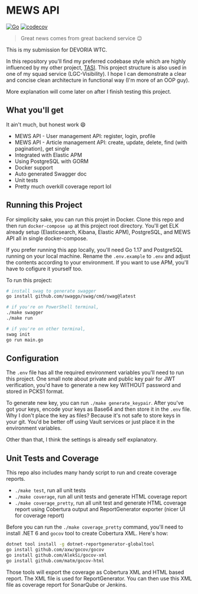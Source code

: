 # MEWS API

[![Go](https://github.com/fahminlb33/devoria1-wtc-backend/actions/workflows/go.yml/badge.svg)](https://github.com/fahminlb33/devoria1-wtc-backend/actions/workflows/go.yml)
[![codecov](https://codecov.io/gh/fahminlb33/devoria1-wtc-backend/branch/master/graph/badge.svg?token=hRNbJKqQgM)](https://codecov.io/gh/fahminlb33/devoria1-wtc-backend)

> Great news comes from great backend service :wink:

This is my submission for DEVORIA WTC.

In this repository you'll find my preferred codebase style which are highly influenced by my other project, [TASI](https://github.com/fahminlb33/tasi-backend). This project structure is also used in one of my squad service (LGC-Visibility). I hope I can demonstrate a clear and concise clean architecture in functional way (I'm more of an OOP guy).

More explanation will come later on after I finish testing this project.

## What you'll get

It ain't much, but honest work :smile:

- MEWS API - User management API: register, login, profile
- MEWS API - Article management API: create, update, delete, find (with pagination), get single
- Integrated with Elastic APM
- Using PostgreSQL with GORM
- Docker support
- Auto generated Swagger doc
- Unit tests
- Pretty much overkill coverage report lol

## Running this Project

For simplicity sake, you can run this projet in Docker. Clone this repo and then run `docker-compose up` at this project root directory. You'll get ELK already setup (Elasticsearch, Kibana, Elastic APM), PostgreSQL, and MEWS API all in single docker-compose.

If you prefer running this app locally, you'll need Go 1.17 and PostgreSQL running on your local machine. Rename the `.env.example` to `.env` and adjust the contents according to your environment. If you want to use APM, you'll have to cofigure it yourself too.

To run this project:

``` bash
# install swag to generate swagger
go install github.com/swaggo/swag/cmd/swag@latest

# if you're on PowerShell terminal,
./make swagger
./make run

# if you're on other terminal,
swag init
go run main.go
```

## Configuration

The `.env` file has all the required environment variables you'll need to run this project. One small note about private and public key pair for JWT verification, you'd have to generate a new key WITHOUT password and stored in PCKS1 format.

To generate new key, you can run `./make generate_keypair`. After you've got your keys, encode your keys as Base64 and then store it in the `.env` file. Why I don't place the key as files? Because it's not safe to store keys in your git. You'd be better off using Vault services or just place it in the environment variables.

Other than that, I think the settings is already self explanatory.

## Unit Tests and Coverage

This repo also includes many handy script to run and create coverage reports.

- `./make test`, run all unit tests
- `./make coverage`, run all unit tests and generate HTML coverage report
- `./make coverage_pretty`, run all unit test and generate HTML coverage report using Cobertura output and ReportGenerator exporter (nicer UI for coverage report)

Before you can run the `./make coverage_pretty` command, you'll need to install .NET 6 and `gocov` tool to create Cobertura XML. Here's how:

```bash
dotnet tool install -g dotnet-reportgenerator-globaltool
go install github.com/axw/gocov/gocov
go install github.com/AlekSi/gocov-xml
go install github.com/matm/gocov-html
```

Those tools will export the coverage as Cobertura XML and HTML based report. The XML file is used for ReportGenerator. You can then use this XML file as coverage report for SonarQube or Jenkins.
